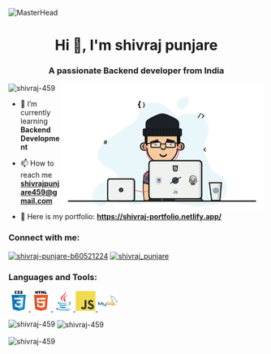 ![MasterHead](https://camo.githubusercontent.com/48ec00ed4c84e771db4a1db90b56352923a8d644452a32b434d68e97006c9337/68747470733a2f2f63686b736b696c6c732e636f6d2f77702d636f6e74656e742f75706c6f6164732f323032302f30342f504e432d416e696d617465642d42616e6e6572732e676966)
<h1 align="center">Hi 👋, I'm shivraj punjare</h1>
<h3 align="center">A passionate Backend developer from India</h3>

<img align="right" alt="Coding" width="400" src="https://raw.githubusercontent.com/kvssankar/kvssankar/main/programmer.gif">

<p align="left"> <img src="https://komarev.com/ghpvc/?username=shivraj-459&label=Profile%20views&color=0e75b6&style=flat" alt="shivraj-459" /> </p>

- 🌱 I’m currently learning **Backend Development**

- 📫 How to reach me **shivrajpunjare459@gmail.com**

- 📁  Here is my portfolio: **https://shivraj-portfolio.netlify.app/**

<h3 align="left">Connect with me:</h3>
<p align="left">
<a href="https://linkedin.com/in/shivraj-punjare-b60521224" target="blank"><img align="center" src="https://raw.githubusercontent.com/rahuldkjain/github-profile-readme-generator/master/src/images/icons/Social/linked-in-alt.svg" alt="shivraj-punjare-b60521224" height="30" width="40" /></a>
<a href="https://instagram.com/shivraj_punjare" target="blank"><img align="center" src="https://raw.githubusercontent.com/rahuldkjain/github-profile-readme-generator/master/src/images/icons/Social/instagram.svg" alt="shivraj_punjare" height="30" width="40" /></a>
</p>

<h3 align="left">Languages and Tools:</h3>
<p align="left"> <a href="https://www.w3schools.com/css/" target="_blank" rel="noreferrer"> <img src="https://raw.githubusercontent.com/devicons/devicon/master/icons/css3/css3-original-wordmark.svg" alt="css3" width="40" height="40"/> </a> <a href="https://www.w3.org/html/" target="_blank" rel="noreferrer"> <img src="https://raw.githubusercontent.com/devicons/devicon/master/icons/html5/html5-original-wordmark.svg" alt="html5" width="40" height="40"/> </a> <a href="https://www.java.com" target="_blank" rel="noreferrer"> <img src="https://raw.githubusercontent.com/devicons/devicon/master/icons/java/java-original.svg" alt="java" width="40" height="40"/> </a> <a href="https://developer.mozilla.org/en-US/docs/Web/JavaScript" target="_blank" rel="noreferrer"> <img src="https://raw.githubusercontent.com/devicons/devicon/master/icons/javascript/javascript-original.svg" alt="javascript" width="40" height="40"/> </a> <a href="https://www.mysql.com/" target="_blank" rel="noreferrer"> <img src="https://raw.githubusercontent.com/devicons/devicon/master/icons/mysql/mysql-original-wordmark.svg" alt="mysql" width="40" height="40"/> </a> </p>

<p><img align="left" src="https://github-readme-stats.vercel.app/api/top-langs?username=shivraj-459&show_icons=true&locale=en&layout=compact" alt="shivraj-459" /></p>

<p>&nbsp;<img align="center" src="https://github-readme-stats.vercel.app/api?username=shivraj-459&show_icons=true&locale=en" alt="shivraj-459" /></p>

<p><img align="center" src="https://github-readme-streak-stats.herokuapp.com/?user=shivraj-459&" alt="shivraj-459" /></p>
